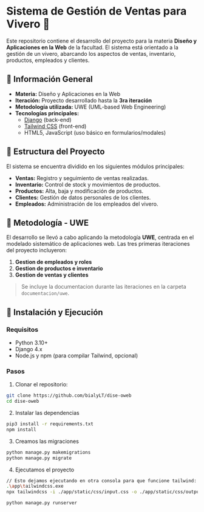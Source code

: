 # Sistema de Gestión de Ventas para Vivero 🌿

Este repositorio contiene el desarrollo del proyecto para la materia **Diseño y Aplicaciones en la Web** de la facultad. El sistema está orientado a la gestión de un vivero, abarcando los aspectos de ventas, inventario, productos, empleados y clientes.

## 📌 Información General

- **Materia:** Diseño y Aplicaciones en la Web
- **Iteración:** Proyecto desarrollado hasta la **3ra iteración**
- **Metodología utilizada:** UWE (UML-based Web Engineering)
- **Tecnologías principales:** 
  - [Django](https://www.djangoproject.com/) (back-end)
  - [Tailwind CSS](https://tailwindcss.com/) (front-end)
  - HTML5, JavaScript (uso básico en formularios/modales)

## 📂 Estructura del Proyecto

El sistema se encuentra dividido en los siguientes módulos principales:

- **Ventas:** Registro y seguimiento de ventas realizadas.
- **Inventario:** Control de stock y movimientos de productos.
- **Productos:** Alta, baja y modificación de productos.
- **Clientes:** Gestión de datos personales de los clientes.
- **Empleados:** Administración de los empleados del vivero.

## 🧠 Metodología - UWE

El desarrollo se llevó a cabo aplicando la metodología **UWE**, centrada en el modelado sistemático de aplicaciones web. Las tres primeras iteraciones del proyecto incluyeron:

1. **Gestion de empleados y roles**
2. **Gestion de productos e inventario**
3. **Gestion de ventas y clientes**

> Se incluye la documentacion durante las iteraciones en la carpeta `documentacion/uwe`.

## 🚀 Instalación y Ejecución

### Requisitos

- Python 3.10+
- Django 4.x
- Node.js y npm (para compilar Tailwind, opcional)

### Pasos

1. Clonar el repositorio:

```bash
git clone https://github.com/bialyLT/dise-oweb
cd dise-oweb
```
2. Instalar las dependencias 

```bash
pip3 install -r requirements.txt
npm install
```
3. Creamos las migraciones

```bash
python manage.py makemigrations
python manage.py migrate
```

4. Ejecutamos el proyecto

```bash
// Esto dejamos ejecutando en otra consola para que funcione tailwind:
.\app\tailwindcss.exe
npx tailwindcss -i ./app/static/css/input.css -o ./app/static/css/output.css --watch

python manage.py runserver
```
